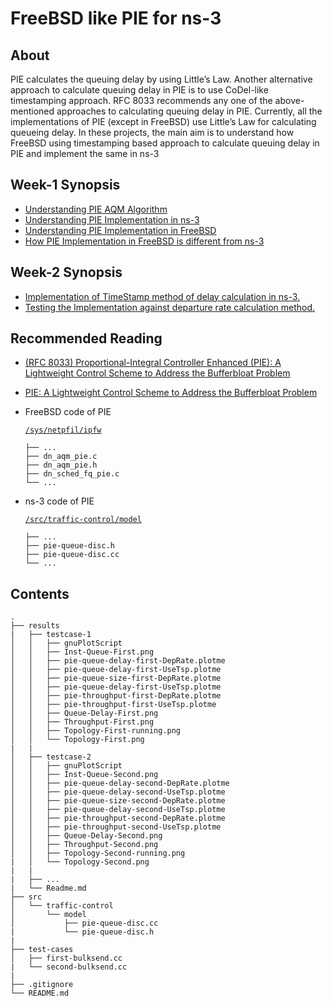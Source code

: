 #  FreeBSD like PIE for ns-3

## About

PIE calculates the queuing delay by using Little’s Law. Another alternative approach to
calculate queuing delay in PIE is to use CoDel-like timestamping approach. RFC 8033
recommends any one of the above-mentioned approaches to calculating queuing delay in PIE.
Currently, all the implementations of PIE (except in FreeBSD) use Little’s Law for calculating
queueing delay. In these projects, the main aim is to understand how FreeBSD using
timestamping based approach to calculate queuing delay in PIE and implement the same in ns-3

## Week-1 Synopsis
* [ Understanding PIE AQM Algorithm ](https://github.com/siddeshlc8/freebsd-pie-in-ns3/wiki/Week-1-Synopsis#pie-proportional-integral-controller-enhanced)
* [ Understanding PIE Implementation in ns-3 ](https://github.com/siddeshlc8/freebsd-pie-in-ns3/wiki/Week-1-Synopsis#implementation-of-pie-in-ns-3)
* [ Understanding PIE Implementation in FreeBSD ](https://github.com/siddeshlc8/freebsd-pie-in-ns3/wiki/Week-1-Synopsis#implementation-of-pie-in-freebsd )
* [How PIE Implementation in FreeBSD is different from ns-3]( https://github.com/siddeshlc8/freebsd-pie-in-ns3/wiki/Week-1-Synopsis#difference-between-ns-3--freebsd-pie-implementation)

## Week-2 Synopsis
* [ Implementation of TimeStamp method of delay calculation in ns-3. ](https://github.com/siddeshlc8/freebsd-pie-in-ns3/wiki/Week-2-Synopsis#implementation)
* [ Testing the Implementation against departure rate calculation method. ](https://github.com/siddeshlc8/freebsd-pie-in-ns3/wiki/Week-2-Synopsis#testing)

## Recommended Reading
- [(RFC 8033) Proportional-Integral Controller Enhanced (PIE): A Lightweight Control
Scheme to Address the Bufferbloat Problem ](https://tools.ietf.org/html/rfc8033)
- [PIE: A Lightweight Control Scheme to Address the Bufferbloat Problem ](http://ieeexplore.ieee.org/document/6602305/)
- FreeBSD code of PIE 

  [`/sys/netpfil/ipfw`](https://github.com/freebsd/freebsd/tree/master/sys/netpfil/ipfw)
  ```
  ├── ...
  ├── dn_aqm_pie.c 
  ├── dn_aqm_pie.h 
  ├── dn_sched_fq_pie.c 
  └── ...
  ```
- ns-3 code of PIE 

  [`/src/traffic-control/model`](https://github.com/nsnam/ns-3-dev-git/tree/master/src/traffic-control/model)
  ```
  ├── ...
  ├── pie-queue-disc.h
  ├── pie-queue-disc.cc
  └── ...
  ```
## Contents
```
.
├── results
|   ├── testcase-1
│   │   ├── gnuPlotScript
│   │   ├── Inst-Queue-First.png
│   │   ├── pie-queue-delay-first-DepRate.plotme
│   │   ├── pie-queue-delay-first-UseTsp.plotme
│   │   ├── pie-queue-size-first-DepRate.plotme
│   │   ├── pie-queue-delay-first-UseTsp.plotme
│   │   ├── pie-throughput-first-DepRate.plotme
│   │   ├── pie-throughput-first-UseTsp.plotme
│   │   ├── Queue-Delay-First.png
│   │   ├── Throughput-First.png
│   │   ├── Topology-First-running.png
│   │   └── Topology-First.png
|   | 
│   ├── testcase-2
│   │   ├── gnuPlotScript
│   │   ├── Inst-Queue-Second.png
│   │   ├── pie-queue-delay-second-DepRate.plotme
│   │   ├── pie-queue-delay-second-UseTsp.plotme
│   │   ├── pie-queue-size-second-DepRate.plotme
│   │   ├── pie-queue-delay-second-UseTsp.plotme
│   │   ├── pie-throughput-second-DepRate.plotme
│   │   ├── pie-throughput-second-UseTsp.plotme
│   │   ├── Queue-Delay-Second.png
│   │   ├── Throughput-Second.png
│   │   ├── Topology-Second-running.png
|   │   └── Topology-Second.png
|   |
|   ├── ...
|   └── Readme.md
├── src
│   └── traffic-control
│       └── model
│           ├── pie-queue-disc.cc
|           └── pie-queue-disc.h
|
├── test-cases
│   ├── first-bulksend.cc
|   └── second-bulksend.cc
|
├── .gitignore
└── README.md
```
